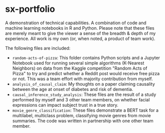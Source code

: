 # sx-portfolio
A demonstration of technical capabilities. A combination of code and machine learning notebooks in R and Python. Please note that these files are merely meant to give the viewer a sense of the breadth & depth of my experience. All work is my own (or, when noted, a product of team work).

The following files are included:
- `random-acts-of-pizza`: This folder contains Python scripts and a Jupyter Notebook used for running several simple algorithms (K-Nearest Neighbors) on data from the Kaggle competition "Random Acts of Pizza" to try and predict whether a Reddit post would receive free pizza or not. This was a team effort with majority contribution from myself.
- `analysis_of_causal_claim`: My thoughts on a paper claiming causality between the age at onset of diabetes and risk of dementia.
- `causal_inference_study_analysis`: These files are the result of a study performed by myself and 3 other team members, on whether facial expressions can impact subject trust in a true story.
- `movie_genre_classification`: These files demonstrate a BERT task for a multilabel, multiclass problem, classifying movie genres from movie summaries. The code was written in partnership with one other team member.

